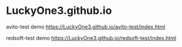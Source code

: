 # LuckyOne3.github.io

avito-test demo
https://LuckyOne3.github.io/avito-test/index.html


redsoft-test demo
https://LuckyOne3.github.io/redsoft-test/index.html
